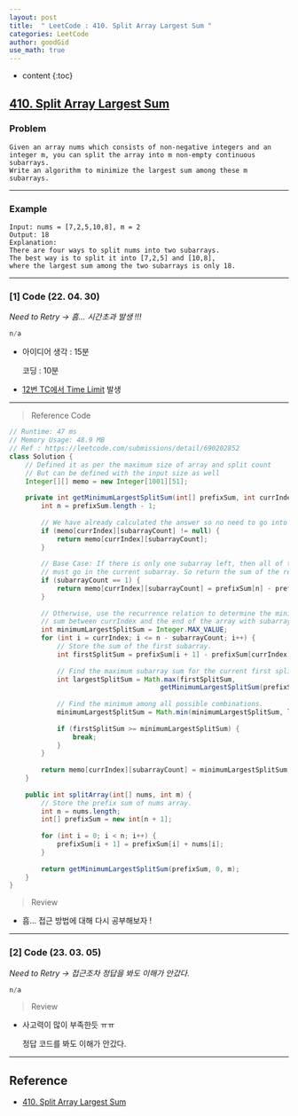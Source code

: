 ```yaml
---
layout: post
title:  " LeetCode : 410. Split Array Largest Sum "
categories: LeetCode
author: goodGid
use_math: true
---
```

* content
{:toc}

## [410. Split Array Largest Sum](https://leetcode.com/problems/split-array-largest-sum)

### Problem

```
Given an array nums which consists of non-negative integers and an integer m, you can split the array into m non-empty continuous subarrays.
Write an algorithm to minimize the largest sum among these m subarrays.
```


---

### Example

```
Input: nums = [7,2,5,10,8], m = 2
Output: 18
Explanation:
There are four ways to split nums into two subarrays.
The best way is to split it into [7,2,5] and [10,8],
where the largest sum among the two subarrays is only 18.
```

---

### [1] Code (22. 04. 30)

*Need to Retry -> 흠... 시간초과 발생 !!!*

``` java
n/a
```

* 아이디어 생각 : 15분

  코딩 : 10분

* [12번 TC에서 Time Limit](https://leetcode.com/submissions/detail/690195210) 발생

---

> Reference Code

``` java
// Runtime: 47 ms
// Memory Usage: 48.9 MB
// Ref : https://leetcode.com/submissions/detail/690202852
class Solution {
    // Defined it as per the maximum size of array and split count
    // But can be defined with the input size as well
    Integer[][] memo = new Integer[1001][51];
    
    private int getMinimumLargestSplitSum(int[] prefixSum, int currIndex, int subarrayCount) {
        int n = prefixSum.length - 1;
        
        // We have already calculated the answer so no need to go into recursion
        if (memo[currIndex][subarrayCount] != null) {
            return memo[currIndex][subarrayCount];
        }
        
        // Base Case: If there is only one subarray left, then all of the remaining numbers
        // must go in the current subarray. So return the sum of the remaining numbers.
        if (subarrayCount == 1) {
            return memo[currIndex][subarrayCount] = prefixSum[n] - prefixSum[currIndex];
        }
        
        // Otherwise, use the recurrence relation to determine the minimum largest subarray
        // sum between currIndex and the end of the array with subarrayCount subarrays remaining.
        int minimumLargestSplitSum = Integer.MAX_VALUE;
        for (int i = currIndex; i <= n - subarrayCount; i++) {
            // Store the sum of the first subarray.
            int firstSplitSum = prefixSum[i + 1] - prefixSum[currIndex];
            
            // Find the maximum subarray sum for the current first split.
            int largestSplitSum = Math.max(firstSplitSum, 
                                      getMinimumLargestSplitSum(prefixSum, i + 1, subarrayCount - 1));
            
            // Find the minimum among all possible combinations.
            minimumLargestSplitSum = Math.min(minimumLargestSplitSum, largestSplitSum);
             
            if (firstSplitSum >= minimumLargestSplitSum) {
                break;
            }
        }
        
        return memo[currIndex][subarrayCount] = minimumLargestSplitSum;
    }
    
    public int splitArray(int[] nums, int m) {
        // Store the prefix sum of nums array.
        int n = nums.length;
        int[] prefixSum = new int[n + 1];
        
        for (int i = 0; i < n; i++) {
            prefixSum[i + 1] = prefixSum[i] + nums[i];
        }
        
        return getMinimumLargestSplitSum(prefixSum, 0, m);
    }
}
```

> Review

* 흠... 접근 방법에 대해 다시 공부해보자 !


---

### [2] Code (23. 03. 05)

*Need to Retry -> 접근조차 정답을 봐도 이해가 안갔다.*

``` java
n/a
```

> Review

* 사고력이 많이 부족한듯 ㅠㅠ

  정답 코드를 봐도 이해가 안갔다.

---

## Reference

* [410. Split Array Largest Sum](https://leetcode.com/problems/split-array-largest-sum)